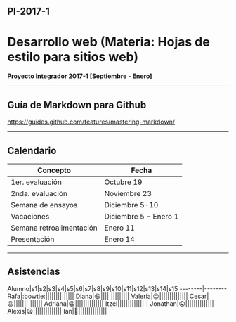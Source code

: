 ## PI-2017-1

# Desarrollo web (Materia: Hojas de estilo para sitios web)

**Proyecto Integrador 2017-1 [Septiembre - Enero]**

---

## Guía de Markdown para Github

<https://guides.github.com/features/mastering-markdown/>

---

## Calendario 

Concepto|Fecha
--------|--------
1er. evaluación|Octubre 19
2nda. evaluación|Noviembre 23
Semana de ensayos|Diciembre 5-10
Vacaciones|Diciembre 5 - Enero 1
Semana retroalimentación|Enero 11
Presentación|Enero 14

---

## Asistencias

Alumno|s1|s2|s3|s4|s5|s6|s7|s8|s9|s10|s11|s12|s13|s14|s15
--------|--------
Rafa|:bowtie:||||||||||||||
Diana|:laughing:||||||||||||||
Valeria|:relieved:||||||||||||||
Cesar|:wink:||||||||||||||
Adriana|:grinning:||||||||||||||
Itzel|||||||||||||||
Jonathan|:stuck_out_tongue:||||||||||||||
Alexis|:frowning:||||||||||||||
Ian|:grimacing:||||||||||||||
